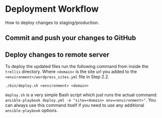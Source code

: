 # Deployment Workflow

How to deploy changes to staging/production.

## Commit and push your changes to GitHub


## Deploy changes to remote server

To deploy the updated files run the following command from inside the `trellis` directory. Where `<domain>` is the site url you added to the `<environment>/wordpress_sites.yml` file in Step 2.2.

```
./bin/deploy.sh <environment> <domain>
```

`deploy.sh` is a very simple Bash script which just runs the actual command: `ansible-playbook deploy.yml -e "site=<domain> env=<environment>"`. You can always use this command itself if you need to use any additional `ansible-playbook` options.
